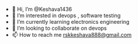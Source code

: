 - 👋 Hi, I’m @Keshava1436
- 👀 I’m interested in devops , software testing
- 🌱 I’m currently learning electronics engineering
- 💞️ I’m looking to collaborate on devops
- 📫 How to reach me rskkeshava888@gmail.com

<!---
Keshava1436/Keshava1436 is a ✨ special ✨ repository because its `README.md` (this file) appears on your GitHub profile.
You can click the Preview link to take a look at your changes.
---
...>
